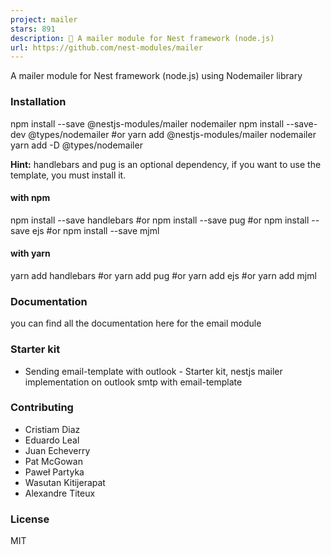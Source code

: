 ```yaml
---
project: mailer
stars: 891
description: 📨 A mailer module for Nest framework (node.js)
url: https://github.com/nest-modules/mailer
---
```


A mailer module for Nest framework (node.js) using Nodemailer library

### Installation

npm install --save @nestjs-modules/mailer nodemailer
npm install --save-dev @types/nodemailer
#or
yarn add @nestjs-modules/mailer nodemailer
yarn add -D @types/nodemailer

**Hint:** handlebars and pug is an optional dependency, if you want to use the template, you must install it.

#### with npm

npm install --save handlebars
#or
npm install --save pug
#or
npm install --save ejs
#or
npm install --save mjml

#### with yarn

yarn add handlebars
#or
yarn add pug
#or
yarn add ejs
#or
yarn add mjml

### Documentation

you can find all the documentation here for the email module

### Starter kit

-   Sending email-template with outlook - Starter kit, nestjs mailer implementation on outlook smtp with email-template

### Contributing

-   Cristiam Diaz
-   Eduardo Leal
-   Juan Echeverry
-   Pat McGowan
-   Paweł Partyka
-   Wasutan Kitijerapat
-   Alexandre Titeux

### License

MIT
